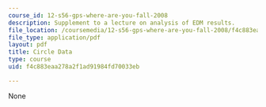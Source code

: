 ```yaml
---
course_id: 12-s56-gps-where-are-you-fall-2008
description: Supplement to a lecture on analysis of EDM results.
file_location: /coursemedia/12-s56-gps-where-are-you-fall-2008/f4c883eaa278a2f1ad91984fd70033eb_circledata_sol08.pdf
file_type: application/pdf
layout: pdf
title: Circle Data
type: course
uid: f4c883eaa278a2f1ad91984fd70033eb

---
```

None